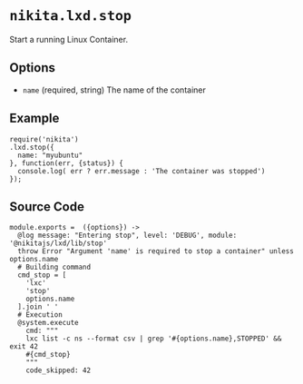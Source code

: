 
# `nikita.lxd.stop`

Start a running Linux Container.

## Options

* `name` (required, string)
  The name of the container

## Example

```
require('nikita')
.lxd.stop({
  name: "myubuntu"
}, function(err, {status}) {
  console.log( err ? err.message : 'The container was stopped')
});
```

## Source Code

    module.exports =  ({options}) ->
      @log message: "Entering stop", level: 'DEBUG', module: '@nikitajs/lxd/lib/stop'
      throw Error "Argument 'name' is required to stop a container" unless options.name
      # Building command
      cmd_stop = [
        'lxc'
        'stop'
        options.name
      ].join ' '
      # Execution
      @system.execute
        cmd: """
        lxc list -c ns --format csv | grep '#{options.name},STOPPED' && exit 42
        #{cmd_stop}
        """
        code_skipped: 42
